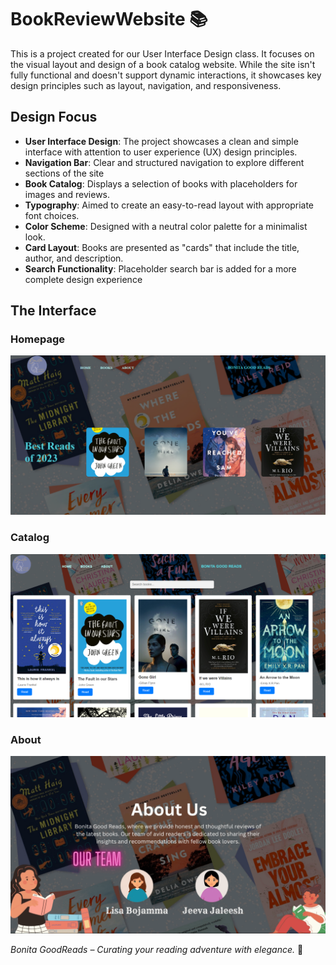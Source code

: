 # BookReviewWebsite 📚

This is a project created for our User Interface Design class. It focuses on the visual layout and design of a book catalog website. While the site isn't fully functional and doesn't support dynamic interactions, it showcases key design principles such as layout, navigation, and responsiveness.

## Design Focus 
- **User Interface Design**: The project showcases a clean and simple interface with attention to user experience (UX) design principles.
- **Navigation Bar**: Clear and structured navigation to explore different sections of the site
- **Book Catalog**: Displays a selection of books with placeholders for images and reviews.
- **Typography**: Aimed to create an easy-to-read layout with appropriate font choices.
- **Color Scheme**: Designed with a neutral color palette for a minimalist look.
- **Card Layout**: Books are presented as "cards" that include the title, author, and description.
- **Search Functionality**: Placeholder search bar is added for a more complete design experience


## The Interface 

### Homepage
![Homepage](results/homepage.png)

### Catalog
![Catalog](results/catalog.png)

### About
![About](results/movie1.gif)


*Bonita GoodReads – Curating your reading adventure with elegance.* 🌸 
